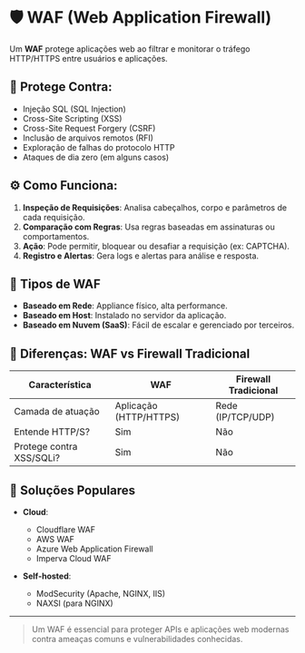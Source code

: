 # 🛡️ WAF (Web Application Firewall)

Um **WAF** protege aplicações web ao filtrar e monitorar o tráfego HTTP/HTTPS entre usuários e aplicações.

## 🔐 Protege Contra:
- Injeção SQL (SQL Injection)
- Cross-Site Scripting (XSS)
- Cross-Site Request Forgery (CSRF)
- Inclusão de arquivos remotos (RFI)
- Exploração de falhas do protocolo HTTP
- Ataques de dia zero (em alguns casos)

## ⚙️ Como Funciona:
1. **Inspeção de Requisições**: Analisa cabeçalhos, corpo e parâmetros de cada requisição.
2. **Comparação com Regras**: Usa regras baseadas em assinaturas ou comportamentos.
3. **Ação**: Pode permitir, bloquear ou desafiar a requisição (ex: CAPTCHA).
4. **Registro e Alertas**: Gera logs e alertas para análise e resposta.

## 🧠 Tipos de WAF
- **Baseado em Rede**: Appliance físico, alta performance.
- **Baseado em Host**: Instalado no servidor da aplicação.
- **Baseado em Nuvem (SaaS)**: Fácil de escalar e gerenciado por terceiros.

## 🔄 Diferenças: WAF vs Firewall Tradicional

| Característica       | WAF                         | Firewall Tradicional        |
|----------------------|-----------------------------|------------------------------|
| Camada de atuação    | Aplicação (HTTP/HTTPS)      | Rede (IP/TCP/UDP)            |
| Entende HTTP/S?      | Sim                         | Não                          |
| Protege contra XSS/SQLi? | Sim                     | Não                          |

## 🧰 Soluções Populares
- **Cloud**:
  - Cloudflare WAF
  - AWS WAF
  - Azure Web Application Firewall
  - Imperva Cloud WAF

- **Self-hosted**:
  - ModSecurity (Apache, NGINX, IIS)
  - NAXSI (para NGINX)

---

> Um WAF é essencial para proteger APIs e aplicações web modernas contra ameaças comuns e vulnerabilidades conhecidas.
